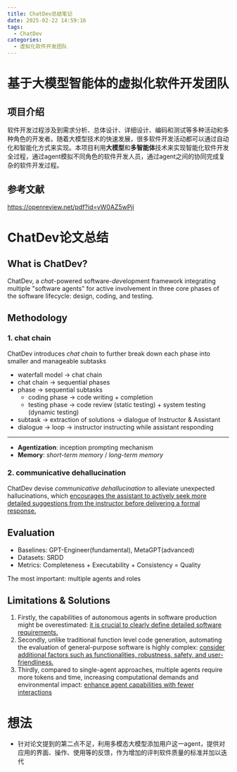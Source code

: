 ```yaml
---
title: ChatDev总结笔记
date: 2025-02-22 14:59:16
tags: 
  - ChatDev
categories:
  - 虚拟化软件开发团队
---
```


# 基于大模型智能体的虚拟化软件开发团队

## 项目介绍

软件开发过程涉及到需求分析、总体设计、详细设计、编码和测试等多种活动和多种角色的开发者。随着大模型技术的快速发展，很多软件开发活动都可以通过自动化和智能化方式来实现。本项目利用**大模型**和**多智能体**技术来实现智能化软件开发全过程，通过agent模拟不同角色的软件开发人员，通过agent之间的协同完成复杂的软件开发过程。

## 参考文献

https://openreview.net/pdf?id=yW0AZ5wPji

# ChatDev论文总结

## What is ChatDev?

ChatDev, a *chat*-powered software-*dev*elopment framework integrating multiple "software agents" for active involvement in three core phases of the software lifecycle: design, coding, and testing.

## Methodology

### 1. chat chain

ChatDev introduces *chat chain* to further break down each phase into smaller and manageable subtasks

- waterfall model -> chat chain
- chat chain -> sequential phases
- phase -> sequential subtasks
  - coding phase -> code writing + completion
  - testing phase -> code review (static testing) + system testing (dynamic testing)
- subtask -> extraction of solutions -> dialogue of Instructor & Assistant
- dialogue -> loop -> instructor instructing while assistant responding

---

- **Agentization**: inception prompting mechanism
- **Memory**: *short-term memory* / *long-term memory*

### 2. communicative dehallucination

ChatDev devise *communicative dehallucination* to alleviate unexpected hallucinations, which <u>encourages the assistant to actively seek more detailed suggestions from the instructor before delivering a formal response.</u>

## Evaluation

- Baselines: GPT-Engineer(fundamental), MetaGPT(advanced)
- Datasets: SRDD
- Metrics: Completeness + Executability + Consistency = Quality

The most important: multiple agents and roles

## **Limitations** & Solutions

1. Firstly, the capabilities of autonomous agents in software production might be overestimated: <u>it is crucial to clearly define detailed software requirements.</u>
2. Secondly, unlike traditional function level code generation, automating the evaluation of general-purpose software is highly complex: <u>consider additional factors such as functionalities, robustness, safety, and user-friendliness.</u>
3. Thirdly, compared to single-agent approaches, multiple agents require more tokens and time, increasing computational demands and environmental impact: <u>enhance agent capabilities with fewer interactions</u>

# 想法

- 针对论文提到的第二点不足，利用多模态大模型添加用户这一agent，提供对应用的界面、操作、使用等的反馈，作为增加的评判软件质量的标准并加以迭代
